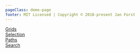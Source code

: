 ```yaml
---
pageClass: demo-page
footer: MIT Licensed | Copyright © 2018-present Jan Forst
---
```


<Sandbox />

<v-layout class="mt-3">
<v-flex><a href="./grids/"><div class="title my-3">Grids</div><Diagram class="diagram" :width="240" :height="240" v-bind="grids.features[0].script(Gridy)" /></a></v-flex>
<v-flex><a href="./selections/"><div class="title my-3">Selection</div><Diagram class="diagram" :width="240" :height="240" v-bind="selection.features[0].script(Gridy)" /></a></v-flex>
<v-flex><a href="./paths/"><div class="title my-3">Paths</div><Diagram class="diagram" :width="240" :height="240" v-bind="paths.features[0].script(Gridy)" /></a></v-flex>
<v-flex><a href="./search/"><div class="title my-3">Search</div><Diagram class="diagram" :width="240" :height="240" v-bind="search.features[0].script(Gridy)" /></a></v-flex>
</v-layout>

<script>
import * as Gridy from '@gridy/core/dist/es6'
import { VLayout, VFlex } from 'vuetify/lib/components/VGrid'
import grids from './src/grids'
import paths from './src/paths'
import search from './src/search'
import selection from './src/selection'

export default {
  components: {
    VLayout,
    VFlex  
  },
  data: () => ({
    Gridy,
    grids, 
    selection,
    paths,
    search
  })
}
</script>
